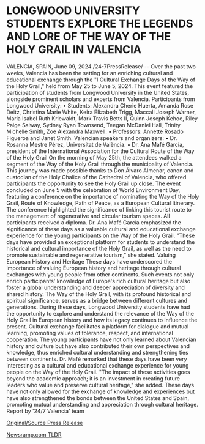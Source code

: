 # LONGWOOD UNIVERSITY STUDENTS EXPLORE THE LEGENDS AND LORE OF THE WAY OF THE HOLY GRAIL IN VALENCIA

VALENCIA, SPAIN, June 09, 2024 /24-7PressRelease/ -- Over the past two weeks, Valencia has been the setting for an enriching cultural and educational exchange through the "I Cultural Exchange Days of the Way of the Holy Grail," held from May 25 to June 5, 2024. This event featured the participation of students from Longwood University in the United States, alongside prominent scholars and experts from Valencia.  Participants from Longwood University: •	Students: Alexandra Cherie Huerta, Amanda Rose Deitz, Christina Marie White, Keira Elizabeth Trigg, Maccall Joseph Warner, Maria Isabel Ruth Kriewaldt, Mark Travis Betts II, Quinn Joseph Kehoe, Riley Paige Salway, Sydney Ryan Townsend, Teegan McDaniel Hall, Trinity Michelle Smith, Zoe Alexandra Maxwell. •	Professors: Annette Rosado Figueroa and Janet Smith. Valencian speakers and organizers: •	Dr. Rosanna Mestre Pérez, Universitat de València. •	Dr. Ana Mafé García, president of the International Association for the Cultural Route of the Way of the Holy Grail  On the morning of May 25th, the attendees walked a segment of the Way of the Holy Grail through the municipality of Valencia. This journey was made possible thanks to Don Álvaro Almenar, canon and custodian of the Holy Chalice of the Cathedral of Valencia, who offered participants the opportunity to see the Holy Grail up close.  The event concluded on June 5 with the celebration of World Environment Day, featuring a conference on the importance of nominating the Way of the Holy Grail, Route of Knowledge, Path of Peace, as a European Cultural Itinerary. The conference highlighted the significance of linking this tourist route to the management of regenerative and circular tourism spaces. All participants received a diploma.  Dr. Ana Mafé García emphasized the significance of these days as a valuable cultural and educational exchange experience for the young participants on the Way of the Holy Grail. "These days have provided an exceptional platform for students to understand the historical and cultural importance of the Holy Grail, as well as the need to promote sustainable and regenerative tourism," she stated.  Valuing European History and Heritage These days have underscored the importance of valuing European history and heritage through cultural exchanges with young people from other continents. Such events not only enrich participants' knowledge of Europe's rich cultural heritage but also foster a global understanding and deeper appreciation of diversity and shared history.  The Way of the Holy Grail, with its profound historical and spiritual significance, serves as a bridge between different cultures and generations. During these days, Longwood University students have had the opportunity to explore and understand the relevance of the Way of the Holy Grail in European history and how its legacy continues to influence the present.  Cultural exchange facilitates a platform for dialogue and mutual learning, promoting values of tolerance, respect, and international cooperation. The young participants have not only learned about Valencian history and culture but have also contributed their own perspectives and knowledge, thus enriched cultural understanding and strengthening ties between continents.  Dr. Mafé remarked that these days have been very interesting as a cultural and educational exchange experience for young people on the Way of the Holy Grail. "The impact of these activities goes beyond the academic approach; it is an investment in creating future leaders who value and preserve cultural heritage," she added. These days have not only allowed for the exchange of knowledge and experiences but have also strengthened the bonds between the United States and Spain, promoting mutual understanding and appreciation through cultural heritage.  Report by '24/7 Valencia' team 

[Original/Source Press Release](https://www.24-7pressrelease.com/press-release/511552/longwood-university-students-explore-the-legends-and-lore-of-the-way-of-the-holy-grail-in-valencia) 

[Newsramp.com TLDR](https://newsramp.com/None) 